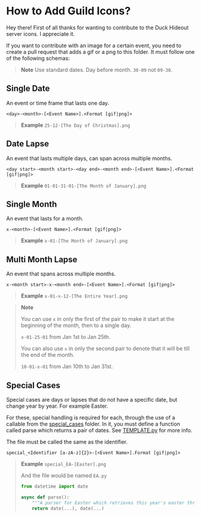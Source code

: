 # How to Add Guild Icons?

Hey there! First of all thanks for wanting to contribute to the Duck Hideout server icons. I appreciate it.

If you want to contribute with an image for a certain event, you need to create a pull request that adds a gif or
a png to this folder. It must follow one of the following schemas:

> **Note** Use standard dates. Day before month. ``30-09`` not ``09-30``.

## Single Date

An event or time frame that lasts one day.

```
<day>-<month>-[<Event Name>].<Format [gif|png]>
```

> **Example** ``25-12-[The Day of Christmas].png``

## Date Lapse

An event that lasts multiple days, can span across multiple months.

```
<day start>-<month start>-<day end>-<month end>-[<Event Name>].<Format [gif|png]>
```

> **Example** ``01-01-31-01-[The Month of January].png``

## Single Month

An event that lasts for a month.

```
x-<month>-[<Event Name>].<Format [gif|png]>
```

> **Example** ``x-01-[The Month of January].png``

## Multi Month Lapse

An event that spans across multiple months.

```
x-<month start>-x-<month end>-[<Event Name>].<Format [gif|png]>
```

> **Example** ``x-01-x-12-[The Entire Year].png``

> **Note**
>
> You can use ``x`` in only the first of the pair to make it start at the beginning of the month, then to a single day.
>
> ``x-01-25-01`` from Jan 1st to Jan 25th.
>
> You can also use ``x`` in only the second pair to denote that it will be till the end of the month.
>
> ``10-01-x-01`` from Jan 10th to Jan 31st.
## Special Cases

Special cases are days or lapses that do not have a specific date, but change year by year. For example Easter.

For these, special handling is required for each, through the use of a callable from the [special_cases](./special_cases/)
folder. In it, you must define a function called parse which returns a pair of dates. See [TEMPLATE.py](./special_cases/TEMPLATE.py) for more info.

The file must be called the same as the identifier.

```
special_<Identifier [a-zA-z]{2}>-[<Event Name>].Format [gif|png]>
```

> **Example** ``special_EA-[Easter].png``
>
> And the file would be named ``EA.py``
> ```py
> from datetime import date
> 
> async def parse():
>     """A parser for Easter which retrieves this year's easter through an API"""
>     return date(...), date(...)
